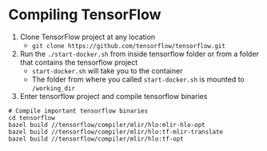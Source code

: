 # Compiling TensorFlow

1. Clone TensorFlow project at any location
   - `git clone https://github.com/tensorflow/tensorflow.git`
1. Run the `./start-docker.sh` from inside tensorflow folder or from a folder
    that contains the tensorflow project
   - `start-docker.sh` will take you to the container
   - The folder from where you called `start-docker.sh` is mounted to
    `/working_dir` 
1. Enter tensorflow project and compile tensorflow binaries

```
# Compile important tensorflow binaries
cd tensorflow
bazel build //tensorflow/compiler/mlir/hlo:mlir-hlo-opt
bazel build //tensorflow/compiler/mlir/hlo:tf-mlir-translate
bazel build //tensorflow/compiler/mlir/hlo:tf-opt
```